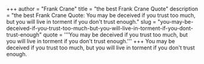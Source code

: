 +++
author = "Frank Crane"
title = "the best Frank Crane Quote"
description = "the best Frank Crane Quote: You may be deceived if you trust too much, but you will live in torment if you don't trust enough."
slug = "you-may-be-deceived-if-you-trust-too-much-but-you-will-live-in-torment-if-you-dont-trust-enough"
quote = '''You may be deceived if you trust too much, but you will live in torment if you don't trust enough.'''
+++
You may be deceived if you trust too much, but you will live in torment if you don't trust enough.
